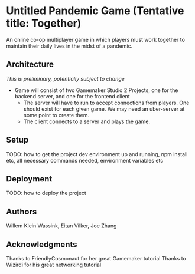 # Untitled Pandemic Game (Tentative title: Together)

An online co-op multiplayer game in which players must work together to maintain their daily lives in the midst of a pandemic.

## Architecture

*This is preliminary, potentially subject to change*

* Game will consist of two Gamemaker Studio 2 Projects, one for the backend server, and one for the frontend client
  * The server will have to run to accept connections from players. One should exist for each given game. We may need an uber-server at some point to create them.
  * The client connects to a server and plays the game.

## Setup

TODO: how to get the project dev environment up and running, npm install etc, all necessary commands needed, environment variables etc

## Deployment

TODO: how to deploy the project

## Authors

Willem Klein Wassink, Eitan Vilker, Joe Zhang

## Acknowledgments

Thanks to FriendlyCosmonaut for her great Gamemaker tutorial
Thanks to Wizirdi for his great networking tutorial
